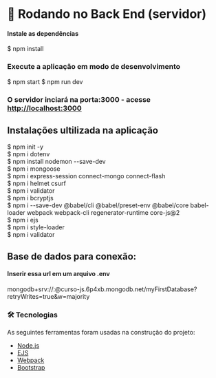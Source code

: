 # 🎲 Rodando no Back End (servidor)

#### Instale as dependências
 $ npm install

### Execute a aplicação em modo de desenvolvimento
 $ npm start
 $ npm run dev

### O servidor inciará na porta:3000 - acesse <http://localhost:3000>

## Instalações ultilizada na aplicação
 $ npm init -y <br />
 $ npm i dotenv <br />
 $ npm install nodemon --save-dev <br />
 $ npm i mongoose <br />
 $ npm i express-session connect-mongo connect-flash <br />
 $ npm i helmet csurf <br />
 $ npm i validator <br />
 $ npm i bcryptjs <br />
 $ npm i --save-dev @babel/cli @babel/preset-env @babel/core babel-loader webpack webpack-cli regenerator-runtime core-js@2 <br />
 $ npm i ejs <br />
 $ npm i style-loader <br />
 $ npm i validator <br />

## Base de dados para conexão: 

#### Inserir essa url em um arquivo .env
  mongodb+srv://<username>:<password>@curso-js.6p4xb.mongodb.net/myFirstDatabase?retryWrites=true&w=majority

### 🛠 Tecnologias

As seguintes ferramentas foram usadas na construção do projeto:

- [Node.js](https://nodejs.org/en/)
- [EJS](https://ejs.co/)
- [Webpack](https://webpack.js.org/)
- [Bootstrap](https://getbootstrap.com/)
